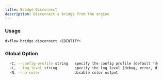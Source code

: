 ```yaml
---
title: Bridge Disconnect 
description: Disconnect a bridge from the engine
---
```


### Usage

```bash
dxflow bridge disconnect <IDENTITY>
```

### Global Option

```bash
  -C, --config-profile string   specify the config profile (default "default")
  -L, --log-level string        specify the log level [debug, error, disabled] (default "disabled")
  -N, --no-color                disable color output
```

